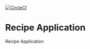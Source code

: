 [![CircleCI](https://circleci.com/gh/andersondebrito/recipe-app.svg?style=svg)](https://github.com/andersondebrito/recipe-app)

# Recipe Application
Recipe Application
